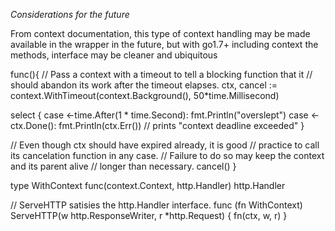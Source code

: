 *Considerations for the future*

From context documentation, this type of context handling may be made
available in the wrapper in the future, but with go1.7+ including
context the methods, interface may be cleaner and ubiquitous

func(){
  // Pass a context with a timeout to tell a blocking function that it
  // should abandon its work after the timeout elapses.
  ctx, cancel := context.WithTimeout(context.Background(), 50*time.Millisecond)

  select {
  case <-time.After(1 * time.Second):
      fmt.Println("overslept")
  case <-ctx.Done():
      fmt.Println(ctx.Err()) // prints "context deadline exceeded"
  }

  // Even though ctx should have expired already, it is good
  // practice to call its cancelation function in any case.
  // Failure to do so may keep the context and its parent alive
  // longer than necessary.
  cancel()
}

type WithContext func(context.Context, http.Handler) http.Handler

// ServeHTTP satisies the http.Handler interface.
func (fn WithContext) ServeHTTP(w http.ResponseWriter, r *http.Request) {
	fn(ctx, w, r)
}
